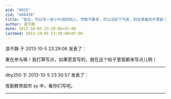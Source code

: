 ```yaml
---
aid: "9025"
zid: "460438"
title: "各位，可以写一些小片段的同人。字数不要多，可以活跃下气氛，别总等着吹牛更新！"
author: 浪不静
date: 2013-10-05 23:29:06+07:00
lastmod: 2013-10-05 23:30:00+07:00
---
```


浪不静 于 2013-10-5 23:29:06 发表了：

重在参与嘛！我打算写点，如果愿意写的，就在这个帖子里面都来写点儿啊！

---

dby250 于 2013-10-5 23:30:57 发表了：

夜勤教育超市 sy 中，看你们写吧。

---
